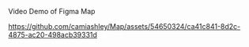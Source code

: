 Video Demo of Figma Map

https://github.com/camiashley/Map/assets/54650324/ca41c841-8d2c-4875-ac20-498acb39331d

